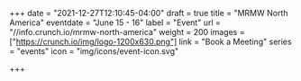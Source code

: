 +++
date = "2021-12-27T12:10:45-04:00"
draft = true
title = "MRMW North America"
eventdate = "June 15 - 16"
label = "Event"
url = "//info.crunch.io/mrmw-north-america"
weight = 200
images = ["https://crunch.io/img/logo-1200x630.png"]
link = "Book a Meeting"
series = "events"
icon = "img/icons/event-icon.svg"

+++
